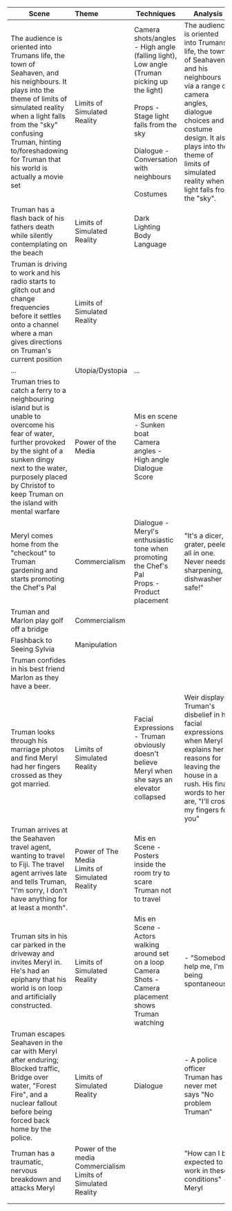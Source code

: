  
| Scene                                                                                                                                                                                                                                                                       | Theme                                                              | Techniques                                                                                                                                                                                             | Analysis                                                                                                                                                                                                                                               |
| --------------------------------------------------------------------------------------------------------------------------------------------------------------------------------------------------------------------------------------------------------------------------- | :----------------------------------------------------------------- | ------------------------------------------------------------------------------------------------------------------------------------------------------------------------------------------------------ | ------------------------------------------------------------------------------------------------------------------------------------------------------------------------------------------------------------------------------------------------------ |
| The audience is oriented into Trumans life, the town of Seahaven, and his neighbours. It plays into the theme of limits of simulated reality when a light falls from the "sky" confusing Truman, hinting to/foreshadowing for Truman that his world is actually a movie set | Limits of Simulated Reality                                        | Camera shots/angles - High angle (falling light), Low angle (Truman picking up the light)<br><br>Props - Stage light falls from the sky<br><br>Dialogue - Conversation with neighbours<br><br>Costumes | The audience is oriented into Trumans life, the town of Seahaven, and his neighbours via a range of camera angles, dialogue choices and costume design. It also plays into the theme of limits of simulated reality when a light falls from the "sky". |
| Truman has a flash back of his fathers death while silently contemplating on the beach                                                                                                                                                                                      | Limits of Simulated Reality                                        | Dark Lighting<br>Body Language                                                                                                                                                                         |                                                                                                                                                                                                                                                        |
| Truman is driving to work and his radio starts to glitch out and change frequencies before it settles onto a channel where a man gives directions on Truman's current position                                                                                              | Limits of Simulated Reality                                        |                                                                                                                                                                                                        |                                                                                                                                                                                                                                                        |
| ...                                                                                                                                                                                                                                                                         | Utopia/Dystopia                                                    | ...                                                                                                                                                                                                    |                                                                                                                                                                                                                                                        |
| Truman tries to catch a ferry to a neighbouring island but is unable to overcome his fear of water, further provoked by the sight of a sunken dingy next to the water, purposely placed by Christof to keep Truman on the island with mental warfare                        | Power of the Media                                                 | Mis en scene - Sunken boat<br>Camera angles - High angle<br>Dialogue<br>Score<br>                                                                                                                      |                                                                                                                                                                                                                                                        |
| Meryl comes home from the "checkout" to Truman gardening and starts promoting the Chef's Pal                                                                                                                                                                                | Commercialism                                                      | Dialogue - Meryl's enthusiastic tone when promoting the Chef's Pal<br>Props - Product placement                                                                                                        | "It's a dicer, grater, peeler, all in one. Never needs sharpening, dishwasher safe!"                                                                                                                                                                   |
| Truman and Marlon play golf off a bridge                                                                                                                                                                                                                                    | Commercialism                                                      |                                                                                                                                                                                                        |                                                                                                                                                                                                                                                        |
| Flashback to Seeing Sylvia                                                                                                                                                                                                                                                  | Manipulation                                                       |                                                                                                                                                                                                        |                                                                                                                                                                                                                                                        |
| Truman confides in his best friend Marlon as they have a beer.                                                                                                                                                                                                              |                                                                    |                                                                                                                                                                                                        |                                                                                                                                                                                                                                                        |
| Truman looks through his marriage photos and find Meryl had her fingers crossed as they got married.                                                                                                                                                                        | Limits of Simulated Reality                                        | Facial Expressions - Truman obviously doesn't believe Meryl when she says an elevator collapsed                                                                                                        | Weir displays Truman's disbelief in his facial expressions when Meryl explains her reasons for leaving the house in a rush. His final words to her are, "I'll cross my fingers for you"                                                                |
| Truman arrives at the Seahaven travel agent, wanting to travel to Fiji. The travel agent arrives late and tells Truman, "I'm sorry, I don't have anything for at least a month".                                                                                            | Power of The Media<br>Limits of Simulated Reality                  | Mis en Scene - Posters inside the room try to scare Truman not to travel                                                                                                                               |                                                                                                                                                                                                                                                        |
| Truman sits in his car parked in the driveway and invites Meryl in. He's had an epiphany that his world is on loop and artificially constructed.                                                                                                                            | Limits of Simulated Reality                                        | Mis en Scene - Actors walking around set on a loop<br>Camera Shots - Camera placement shows Truman watching                                                                                            | - "Somebody help me, I'm being spontaneous!"                                                                                                                                                                                                           |
| Truman escapes Seahaven in the car with Meryl after enduring; Blocked traffic, Bridge over water, "Forest Fire", and a nuclear fallout before being forced back home by the police.                                                                                         | Limits of Simulated Reality                                        | Dialogue<br>                                                                                                                                                                                           | - A police officer Truman has never met says "No problem Truman"                                                                                                                                                                                       |
| Truman has a traumatic, nervous breakdown and attacks Meryl                                                                                                                                                                                                                 | Power of the media<br>Commercialism<br>Limits of Simulated Reality |                                                                                                                                                                                                        | "How can I be expected to work in these conditions" - Meryl                                                                                                                                                                                            |
|                                                                                                                                                                                                                                                                             |                                                                    |                                                                                                                                                                                                        |                                                                                                                                                                                                                                                        |
|                                                                                                                                                                                                                                                                             |                                                                    |                                                                                                                                                                                                        |                                                                                                                                                                                                                                                        |

